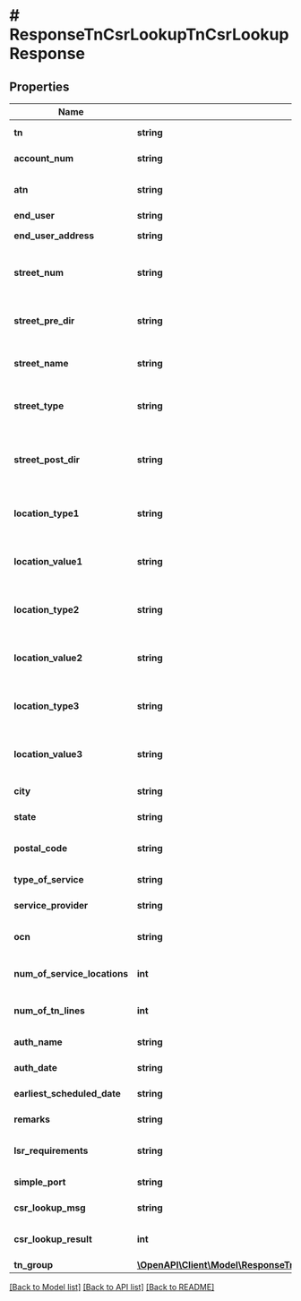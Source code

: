 # # ResponseTnCsrLookupTnCsrLookupResponse

## Properties

Name | Type | Description | Notes
------------ | ------------- | ------------- | -------------
**tn** | **string** | Telephone Number | [optional]
**account_num** | **string** | Account Number | [optional]
**atn** | **string** | Account Telephone Number | [optional]
**end_user** | **string** | EndUser name | [optional]
**end_user_address** | **string** | EndUser Address | [optional]
**street_num** | **string** | End user address street number (ex: 100, 550) | [optional]
**street_pre_dir** | **string** | End user address street direction prefix (ex: N) | [optional]
**street_name** | **string** | End user address street name | [optional]
**street_type** | **string** | End user address street type (ex: St, Ave) | [optional]
**street_post_dir** | **string** | End user address street direction ending (ex: SW) | [optional]
**location_type1** | **string** | End user address location type 1 (ex: Bld, Apt) | [optional]
**location_value1** | **string** | End user address location value 1 (ex: 1, 2B) | [optional]
**location_type2** | **string** | End user address location type 2 (ex: Flr, Ste) | [optional]
**location_value2** | **string** | End user address location value 2 (ex: 1, 900) | [optional]
**location_type3** | **string** | End user address location type 3 (ex: Flr, Ste) | [optional]
**location_value3** | **string** | End user address location value 3 (ex: 1, 900) | [optional]
**city** | **string** | End user address city | [optional]
**state** | **string** | End user address state | [optional]
**postal_code** | **string** | End user address zip code | [optional]
**type_of_service** | **string** | Type Of Service (B/R) | [optional]
**service_provider** | **string** | Service Provider | [optional]
**ocn** | **string** | Operating Company Number | [optional]
**num_of_service_locations** | **int** | Number of Service Locations | [optional]
**num_of_tn_lines** | **int** | Number of Telephone Lines | [optional]
**auth_name** | **string** | Name of port-in authorizer | [optional]
**auth_date** | **string** | Date of port-in authorization | [optional]
**earliest_scheduled_date** | **string** | Earliest Scheduled Date | [optional]
**remarks** | **string** | Additional Instructions | [optional]
**lsr_requirements** | **string** | LSR Requirements(if any) | [optional]
**simple_port** | **string** | Is it SimplePort (Y/N) | [optional]
**csr_lookup_msg** | **string** | Csr Lookup Message | [optional]
**csr_lookup_result** | **int** | Csr Lookup Result Code (ex: 0, 1, 2) | [optional]
**tn_group** | [**\OpenAPI\Client\Model\ResponseTnCsrLookupTnCsrLookupResponseTnGroup[]**](ResponseTnCsrLookupTnCsrLookupResponseTnGroup.md) |  | [optional]

[[Back to Model list]](../../README.md#models) [[Back to API list]](../../README.md#endpoints) [[Back to README]](../../README.md)

